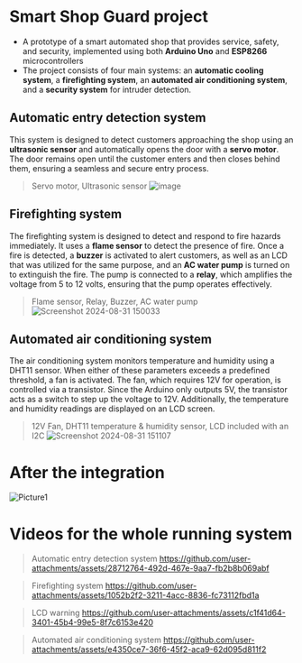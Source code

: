 # Smart Shop Guard project

- A prototype of a smart automated shop that provides service, safety, and security, implemented using both **Arduino Uno** and **ESP8266** microcontrollers
- The project consists of four main systems: an **automatic cooling system**, a **firefighting system**, an **automated air conditioning system**, and a **security system** for intruder detection.

## Automatic entry detection system
This system is designed to detect customers approaching the shop using an **ultrasonic sensor** and automatically opens the door with a **servo motor**. The door remains open until the customer enters and then closes behind them, ensuring a seamless and secure entry process.
> Servo motor, Ultrasonic sensor
![image](https://github.com/user-attachments/assets/f86acbed-ca17-4638-957b-704dc8fc865c)


## Firefighting system
The firefighting system is designed to detect and respond to fire hazards immediately. It uses a **flame sensor** to detect the presence of fire. Once a fire is detected, a **buzzer** is activated to alert customers, as well as an LCD that was utilized for the same purpose, and an **AC water pump** is turned on to extinguish the fire. The pump is connected to a **relay**, which amplifies the voltage from 5 to 12 volts, ensuring that the pump operates effectively.
> Flame sensor, Relay, Buzzer, AC water pump
![Screenshot 2024-08-31 150033](https://github.com/user-attachments/assets/8c1ad3f7-ac2c-4030-a00f-9a05861aa29b)


## Automated air conditioning system
The air conditioning system monitors temperature and humidity using a DHT11 sensor. When either of these parameters exceeds a predefined threshold, a fan is activated. The fan, which requires 12V for operation, is controlled via a transistor. Since the Arduino only outputs 5V, the transistor acts as a switch to step up the voltage to 12V. Additionally, the temperature and humidity readings are displayed on an LCD screen.
> 12V Fan, DHT11 temperature & humidity sensor, LCD included with an I2C
![Screenshot 2024-08-31 151107](https://github.com/user-attachments/assets/a0c8a47a-d772-433e-973a-89955d4440b0)

# After the integration
![Picture1](https://github.com/user-attachments/assets/9f83cc28-a480-4b8b-b2f9-9614dc355d6c)

# Videos for the whole running system
>  Automatic entry detection system
https://github.com/user-attachments/assets/28712764-492d-467e-9aa7-fb2b8b069abf

> Firefighting system
https://github.com/user-attachments/assets/1052b2f2-3211-4acc-8836-fc73112fbd1a

> LCD warning
https://github.com/user-attachments/assets/c1f41d64-3401-45b4-99e5-8f7c6153e420

> Automated air conditioning system
https://github.com/user-attachments/assets/e4350ce7-36f6-45f2-aca9-62d095d811f2






